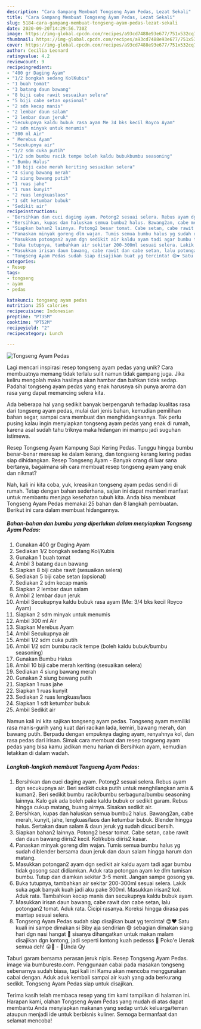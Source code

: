 ```yaml
---
description: "Cara Gampang Membuat Tongseng Ayam Pedas, Lezat Sekali"
title: "Cara Gampang Membuat Tongseng Ayam Pedas, Lezat Sekali"
slug: 5184-cara-gampang-membuat-tongseng-ayam-pedas-lezat-sekali
date: 2020-09-20T14:29:56.730Z
image: https://img-global.cpcdn.com/recipes/a93cd7488e93e677/751x532cq70/tongseng-ayam-pedas-foto-resep-utama.jpg
thumbnail: https://img-global.cpcdn.com/recipes/a93cd7488e93e677/751x532cq70/tongseng-ayam-pedas-foto-resep-utama.jpg
cover: https://img-global.cpcdn.com/recipes/a93cd7488e93e677/751x532cq70/tongseng-ayam-pedas-foto-resep-utama.jpg
author: Cecilia Leonard
ratingvalue: 4.2
reviewcount: 9
recipeingredient:
- "400 gr Daging Ayam"
- "1/2 bongkah sedang KolKubis"
- "1 buah tomat"
- "3 batang daun bawang"
- "8 biji cabe rawit sesuaikan selera"
- "5 biji cabe setan opsional"
- "2 sdm kecap manis"
- "2 lembar daun salam"
- "2 lembar daun jeruk"
- "Secukupnya kaldu bubuk rasa ayam Me 34 bks kecil Royco Ayam"
- "2 sdm minyak untuk menumis"
- "300 ml Air"
- " Merebus Ayam"
- "Secukupnya air"
- "1/2 sdm cuka putih"
- "1/2 sdm bumbu racik tempe boleh kaldu bubukbumbu seasoning"
- " Bumbu Halus"
- "10 biji cabe merah keriting sesuaikan selera"
- "4 siung bawang merah"
- "2 siung bawang putih"
- "1 ruas jahe"
- "1 ruas kunyit"
- "2 ruas lengkuaslaos"
- "1 sdt ketumbar bubuk"
- "Sedikit air"
recipeinstructions:
- "Bersihkan dan cuci daging ayam. Potong2 sesuai selera. Rebus ayam dgn secukupnya air. Beri sedikit cuka putih untuk menghilangkan amis &amp; kuman2. Beri sedikit bumbu racik/bumbu serbaguna/bumbu seasoning lainnya. Kalo gak ada boleh pake kaldu bubuk or sedikit garam. Rebus hingga cukup matang, buang airnya. Sisakan sedikit air."
- "Bersihkan, kupas dan haluskan semua bumbu2 halus. Bawang2an, cabe merah, kunyit, jahe, lengkuas/laos dan ketumbar bubuk. Blender hingga halus. Sertakan daun salam &amp; daun jeruk yg sudah dicuci bersih."
- "Siapkan bahan2 lainnya. Potong2 besar tomat. Cabe setan, cabe rawit dan daun bawang diiris2 kecil. Kol/kubis diiris2 kasar."
- "Panaskan minyak goreng dlm wajan. Tumis semua bumbu halus yg sudah diblender bersama daun jeruk dan daun salam hingga harum dan matang."
- "Masukkan potongan2 ayam dgn sedikit air kaldu ayam tadi agar bumbu tidak gosong saat didiamkan. Aduk rata potongan ayam ke dlm tumisan bumbu. Tutup dan diamkan sekitar 3-5 menit. Jangan sampe gosong ya."
- "Buka tutupnya, tambahkan air sekitar 200-300ml sesuai selera. Lakik suka agak banyak kuah jadi aku pake 300ml. Masukkan irisan2 kol. Aduk rata. Tambahkan kecap manis dan secukupnya kaldu bubuk ayam."
- "Masukkan irisan daun bawang, cabe rawit dan cabe setan, lalu potongan2 tomat. Aduk rata. Cicipi rasanya. Koreksi hingga dirasa pas mantap sesuai selera."
- "Tongseng Ayam Pedas sudah siap disajikan buat yg tercinta! 😍❤️ Satu kuali ini sampe dimakan si Biby aja sendirian 😅 sebagian dimakan siang hari dgn nasi hangat 🍚 sisanya dihangatkan untuk makan malam disajikan dgn lontong, jadi seperti lontong kuah pedesss 🍙 Poko&#39;e Uenak semua deh! 😝🥘 - 🌻Unda Qy"
categories:
- Resep
tags:
- tongseng
- ayam
- pedas

katakunci: tongseng ayam pedas 
nutrition: 255 calories
recipecuisine: Indonesian
preptime: "PT35M"
cooktime: "PT52M"
recipeyield: "2"
recipecategory: Lunch

---
```



![Tongseng Ayam Pedas](https://img-global.cpcdn.com/recipes/a93cd7488e93e677/751x532cq70/tongseng-ayam-pedas-foto-resep-utama.jpg)

Lagi mencari inspirasi resep tongseng ayam pedas yang unik? Cara membuatnya memang tidak terlalu sulit namun tidak gampang juga. Jika keliru mengolah maka hasilnya akan hambar dan bahkan tidak sedap. Padahal tongseng ayam pedas yang enak harusnya sih punya aroma dan rasa yang dapat memancing selera kita.

Ada beberapa hal yang sedikit banyak berpengaruh terhadap kualitas rasa dari tongseng ayam pedas, mulai dari jenis bahan, kemudian pemilihan bahan segar, sampai cara membuat dan menghidangkannya. Tak perlu pusing kalau ingin menyiapkan tongseng ayam pedas yang enak di rumah, karena asal sudah tahu triknya maka hidangan ini mampu jadi suguhan istimewa.

Resep Tongseng Ayam Kampung Sapi Kering Pedas. Tunggu hingga bumbu benar-benar meresap ke dalam kerang, dan tongseng kerang kering pedas siap dihidangkan. Resep Tongseng Ayam - Banyak orang di luar sana bertanya, bagaimana sih cara membuat resep tongseng ayam yang enak dan nikmat?


Nah, kali ini kita coba, yuk, kreasikan tongseng ayam pedas sendiri di rumah. Tetap dengan bahan sederhana, sajian ini dapat memberi manfaat untuk membantu menjaga kesehatan tubuh kita. Anda bisa membuat Tongseng Ayam Pedas memakai 25 bahan dan 8 langkah pembuatan. Berikut ini cara dalam membuat hidangannya.

<!--inarticleads1-->

##### Bahan-bahan dan bumbu yang diperlukan dalam menyiapkan Tongseng Ayam Pedas:

1. Gunakan 400 gr Daging Ayam
1. Sediakan 1/2 bongkah sedang Kol/Kubis
1. Gunakan 1 buah tomat
1. Ambil 3 batang daun bawang
1. Siapkan 8 biji cabe rawit (sesuaikan selera)
1. Sediakan 5 biji cabe setan (opsional)
1. Sediakan 2 sdm kecap manis
1. Siapkan 2 lembar daun salam
1. Ambil 2 lembar daun jeruk
1. Ambil Secukupnya kaldu bubuk rasa ayam (Me: 3/4 bks kecil Royco Ayam)
1. Siapkan 2 sdm minyak untuk menumis
1. Ambil 300 ml Air
1. Siapkan  Merebus Ayam
1. Ambil Secukupnya air
1. Ambil 1/2 sdm cuka putih
1. Ambil 1/2 sdm bumbu racik tempe (boleh kaldu bubuk/bumbu seasoning)
1. Gunakan  Bumbu Halus
1. Ambil 10 biji cabe merah keriting (sesuaikan selera)
1. Sediakan 4 siung bawang merah
1. Gunakan 2 siung bawang putih
1. Siapkan 1 ruas jahe
1. Siapkan 1 ruas kunyit
1. Sediakan 2 ruas lengkuas/laos
1. Siapkan 1 sdt ketumbar bubuk
1. Ambil Sedikit air


Namun kali ini kita sajikan tongseng ayam pedas. Tongseng ayam memiliki rasa manis-gurih yang kuat dari racikan lada, kemiri, bawang merah, dan bawang putih. Berpadu dengan empuknya daging ayam, renyahnya kol, dan rasa pedas dari irisan. Simak cara membuat dan resep tongseng ayam pedas yang bisa kamu jadikan menu harian di Bersihkan ayam, kemudian letakkan di dalam wadah. 

<!--inarticleads2-->

##### Langkah-langkah membuat Tongseng Ayam Pedas:

1. Bersihkan dan cuci daging ayam. Potong2 sesuai selera. Rebus ayam dgn secukupnya air. Beri sedikit cuka putih untuk menghilangkan amis &amp; kuman2. Beri sedikit bumbu racik/bumbu serbaguna/bumbu seasoning lainnya. Kalo gak ada boleh pake kaldu bubuk or sedikit garam. Rebus hingga cukup matang, buang airnya. Sisakan sedikit air.
1. Bersihkan, kupas dan haluskan semua bumbu2 halus. Bawang2an, cabe merah, kunyit, jahe, lengkuas/laos dan ketumbar bubuk. Blender hingga halus. Sertakan daun salam &amp; daun jeruk yg sudah dicuci bersih.
1. Siapkan bahan2 lainnya. Potong2 besar tomat. Cabe setan, cabe rawit dan daun bawang diiris2 kecil. Kol/kubis diiris2 kasar.
1. Panaskan minyak goreng dlm wajan. Tumis semua bumbu halus yg sudah diblender bersama daun jeruk dan daun salam hingga harum dan matang.
1. Masukkan potongan2 ayam dgn sedikit air kaldu ayam tadi agar bumbu tidak gosong saat didiamkan. Aduk rata potongan ayam ke dlm tumisan bumbu. Tutup dan diamkan sekitar 3-5 menit. Jangan sampe gosong ya.
1. Buka tutupnya, tambahkan air sekitar 200-300ml sesuai selera. Lakik suka agak banyak kuah jadi aku pake 300ml. Masukkan irisan2 kol. Aduk rata. Tambahkan kecap manis dan secukupnya kaldu bubuk ayam.
1. Masukkan irisan daun bawang, cabe rawit dan cabe setan, lalu potongan2 tomat. Aduk rata. Cicipi rasanya. Koreksi hingga dirasa pas mantap sesuai selera.
1. Tongseng Ayam Pedas sudah siap disajikan buat yg tercinta! 😍❤️ Satu kuali ini sampe dimakan si Biby aja sendirian 😅 sebagian dimakan siang hari dgn nasi hangat 🍚 sisanya dihangatkan untuk makan malam disajikan dgn lontong, jadi seperti lontong kuah pedesss 🍙 Poko&#39;e Uenak semua deh! 😝🥘 - 🌻Unda Qy


Taburi garam bersama perasan jeruk nipis. Resep Tongseng Ayam Pedas. image via bumburesto.com. Penggunaan cabai pada masakan tongseng sebenarnya sudah biasa, tapi kali ini Kamu akan mencoba menggunakan cabai dengan. Aduk aduk kembali sampai air kuah yang ada berkurang sedikit. Tongseng Ayam Pedas siap untuk disajikan. 

Terima kasih telah membaca resep yang tim kami tampilkan di halaman ini. Harapan kami, olahan Tongseng Ayam Pedas yang mudah di atas dapat membantu Anda menyiapkan makanan yang sedap untuk keluarga/teman ataupun menjadi ide untuk berbisnis kuliner. Semoga bermanfaat dan selamat mencoba!
